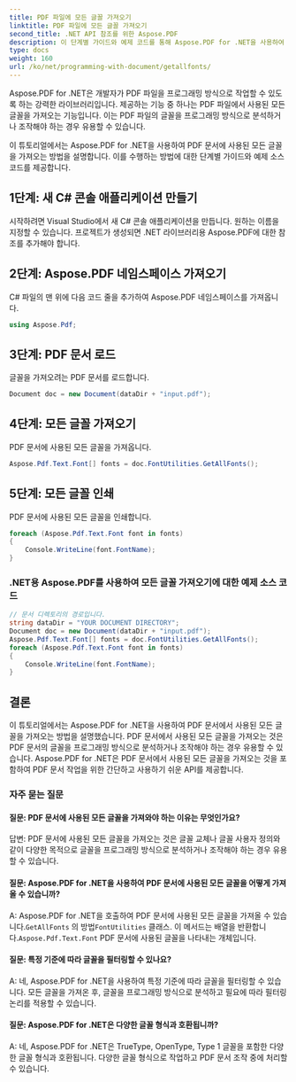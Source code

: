 ```yaml
---
title: PDF 파일에 모든 글꼴 가져오기
linktitle: PDF 파일에 모든 글꼴 가져오기
second_title: .NET API 참조를 위한 Aspose.PDF
description: 이 단계별 가이드와 예제 코드를 통해 Aspose.PDF for .NET을 사용하여 PDF 파일에서 사용된 모든 글꼴을 프로그래밍 방식으로 가져오는 방법을 알아보세요.
type: docs
weight: 160
url: /ko/net/programming-with-document/getallfonts/
---
```

Aspose.PDF for .NET은 개발자가 PDF 파일을 프로그래밍 방식으로 작업할 수 있도록 하는 강력한 라이브러리입니다. 제공하는 기능 중 하나는 PDF 파일에서 사용된 모든 글꼴을 가져오는 기능입니다. 이는 PDF 파일의 글꼴을 프로그래밍 방식으로 분석하거나 조작해야 하는 경우 유용할 수 있습니다.

이 튜토리얼에서는 Aspose.PDF for .NET을 사용하여 PDF 문서에 사용된 모든 글꼴을 가져오는 방법을 설명합니다. 이를 수행하는 방법에 대한 단계별 가이드와 예제 소스 코드를 제공합니다.

## 1단계: 새 C# 콘솔 애플리케이션 만들기
시작하려면 Visual Studio에서 새 C# 콘솔 애플리케이션을 만듭니다. 원하는 이름을 지정할 수 있습니다. 프로젝트가 생성되면 .NET 라이브러리용 Aspose.PDF에 대한 참조를 추가해야 합니다.

## 2단계: Aspose.PDF 네임스페이스 가져오기
C# 파일의 맨 위에 다음 코드 줄을 추가하여 Aspose.PDF 네임스페이스를 가져옵니다.

```csharp
using Aspose.Pdf;
```

## 3단계: PDF 문서 로드
글꼴을 가져오려는 PDF 문서를 로드합니다.

```csharp
Document doc = new Document(dataDir + "input.pdf");
```

## 4단계: 모든 글꼴 가져오기
PDF 문서에 사용된 모든 글꼴을 가져옵니다.

```csharp
Aspose.Pdf.Text.Font[] fonts = doc.FontUtilities.GetAllFonts();
```

## 5단계: 모든 글꼴 인쇄
PDF 문서에 사용된 모든 글꼴을 인쇄합니다.

```csharp
foreach (Aspose.Pdf.Text.Font font in fonts)
{
    Console.WriteLine(font.FontName);
}
```

### .NET용 Aspose.PDF를 사용하여 모든 글꼴 가져오기에 대한 예제 소스 코드
```csharp
// 문서 디렉토리의 경로입니다.
string dataDir = "YOUR DOCUMENT DIRECTORY";
Document doc = new Document(dataDir + "input.pdf");
Aspose.Pdf.Text.Font[] fonts = doc.FontUtilities.GetAllFonts();
foreach (Aspose.Pdf.Text.Font font in fonts)
{
    Console.WriteLine(font.FontName);
}
```

## 결론
이 튜토리얼에서는 Aspose.PDF for .NET을 사용하여 PDF 문서에서 사용된 모든 글꼴을 가져오는 방법을 설명했습니다. PDF 문서에서 사용된 모든 글꼴을 가져오는 것은 PDF 문서의 글꼴을 프로그래밍 방식으로 분석하거나 조작해야 하는 경우 유용할 수 있습니다. Aspose.PDF for .NET은 PDF 문서에서 사용된 모든 글꼴을 가져오는 것을 포함하여 PDF 문서 작업을 위한 간단하고 사용하기 쉬운 API를 제공합니다.

### 자주 묻는 질문

#### 질문: PDF 문서에 사용된 모든 글꼴을 가져와야 하는 이유는 무엇인가요?

답변: PDF 문서에 사용된 모든 글꼴을 가져오는 것은 글꼴 교체나 글꼴 사용자 정의와 같이 다양한 목적으로 글꼴을 프로그래밍 방식으로 분석하거나 조작해야 하는 경우 유용할 수 있습니다.

#### 질문: Aspose.PDF for .NET을 사용하여 PDF 문서에 사용된 모든 글꼴을 어떻게 가져올 수 있습니까?

 A: Aspose.PDF for .NET을 호출하여 PDF 문서에 사용된 모든 글꼴을 가져올 수 있습니다.`GetAllFonts` 의 방법`FontUtilities` 클래스. 이 메서드는 배열을 반환합니다.`Aspose.Pdf.Text.Font` PDF 문서에 사용된 글꼴을 나타내는 개체입니다.

#### 질문: 특정 기준에 따라 글꼴을 필터링할 수 있나요?

A: 네, Aspose.PDF for .NET을 사용하여 특정 기준에 따라 글꼴을 필터링할 수 있습니다. 모든 글꼴을 가져온 후, 글꼴을 프로그래밍 방식으로 분석하고 필요에 따라 필터링 논리를 적용할 수 있습니다.

#### 질문: Aspose.PDF for .NET은 다양한 글꼴 형식과 호환됩니까?

A: 네, Aspose.PDF for .NET은 TrueType, OpenType, Type 1 글꼴을 포함한 다양한 글꼴 형식과 호환됩니다. 다양한 글꼴 형식으로 작업하고 PDF 문서 조작 중에 처리할 수 있습니다.